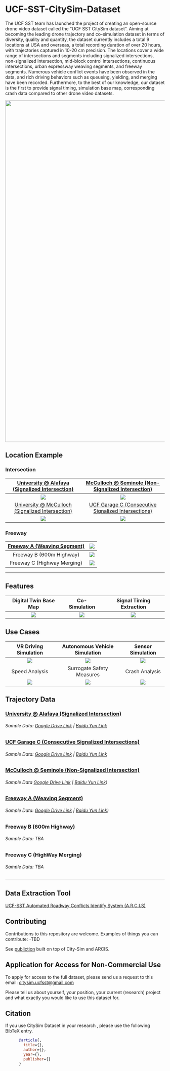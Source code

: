 # UCF-SST-CitySim-Dataset

The UCF SST team has launched the project of creating an open-source drone video dataset called the “UCF SST CitySim dataset”. Aiming at becoming the leading drone trajectory and co-simulation dataset in terms of diversity, quality and quantity, the dataset currently includes a total 9 locations at USA and overseas, a total recording duration of over 20 hours, with trajectories captured in 10-20 cm precision. The locations cover a wide range of intersections and segments including signalized intersections, non-signalized intersection, mid-block control intersections, continuous intersections, urban expressway weaving segments, and freeway segments. Numerous vehicle conflict events have been observed in the data, and rich driving behaviors such as queueing, yielding, and merging have been recorded. Furthermore, to the best of our knowledge, our dataset is the first to provide signal timing, simulation base map, corresponding crash data compared to other drone video datasets.

<img src="https://github.com/ozheng1993/UCF-SST-CitySim-Dataset/blob/main/asset/MainDemo.gif" width="1080">


## Location Example

### Intersection

[University @ Alafaya (Signalized Intersection)](locations/intersection1)  |  [ McCulloch @ Seminole (Non-Signalized Intersection)](locations/intersection3)
:-------------------------:|:-------------------------:
![](https://github.com/ozheng1993/UCF-SST-CitySim-Dataset/blob/main/asset/uni%40gemini030322E01stab-1_final.gif) | ![](https://github.com/ozheng1993/UCF-SST-CitySim-Dataset/blob/main/asset/tivoli03302022A01sstabaliened-1_final.gif)  
[University @ McCulloch (Signalized Intersection)](locations/intersection1)  |  [UCF Garage C (Consecutive Signalized Intersections)](locations/intersection2)
![](https://github.com/ozheng1993/UCF-SST-CitySim-Dataset/blob/main/asset/publix.gif) |   ![](https://github.com/ozheng1993/UCF-SST-CitySim-Dataset/blob/main/asset/gargeC031622PM01-1_final.gif) 

### Freeway

[ Freeway A (Weaving Segment)](locations/freewayA)    |  ![](https://github.com/ozheng1993/UCF-SST-CitySim-Dataset/blob/main/asset/tianfu031922AM02-5_final.gif)   
:-------------------------:|:-------------------------:
Freeway B (600m Highway) |  ![](https://github.com/ozheng1993/UCF-SST-CitySim-Dataset/blob/main/asset/freewayB.png) 
Freeway C (Highway Merging) |  ![](https://github.com/ozheng1993/UCF-SST-CitySim-Dataset/blob/main/asset/FreewayC.png) 

<hr> 


## Features
Digital Twin Base Map      | Co-Simulation           |  Signal Timing Extraction  
:-------------------------:|:-------------------------:|:-------------------------:
![](https://github.com/ozheng1993/UCF-SST-CitySim-Dataset/blob/main/asset/bandicam%202022-05-05%2021-35-41-187.gif) | ![](https://github.com/ozheng1993/UCF-SST-CitySim-Dataset/blob/main/asset/CoSim2.gif) |![](https://github.com/ozheng1993/UCF-SST-CitySim-Dataset/blob/main/asset/phb.gif) 

## Use Cases

VR Driving Simulation      |Autonomous Vehicle Simulation   |   Sensor Simulation
:-------------------------:|:-------------------------:|:-------------------------:
![](https://github.com/ozheng1993/UCF-SST-CitySim-Dataset/blob/main/asset/demo4.gif) |![](https://github.com/ozheng1993/UCF-SST-CitySim-Dataset/blob/main/asset/carlaDemo.gif)| ![](https://github.com/ozheng1993/UCF-SST-CitySim-Dataset/blob/main/asset/sensor.gif)
 Speed Analysis   | Surrogate Safety Measures | Crash Analysis    
![](https://github.com/ozheng1993/UCF-SST-CitySim-Dataset/blob/main/asset/Speed.png) | ![](https://github.com/ozheng1993/UCF-SST-CitySim-Dataset/blob/main/asset/SSM2.png) | ![](https://github.com/ozheng1993/UCF-SST-CitySim-Dataset/blob/main/asset/Crash.jpg) 


## Trajectory Data

### [University @ Alafaya (Signalized Intersection)](locations/intersection1)

###### Sample Data:  [Google Drive Link](https://drive.google.com/drive/folders/1fHzmDxPHHofIBzQpx75Aol9pYCMX9gx7?usp=sharing) | [Baidu Yun Link](https://pan.baidu.com/s/1M6M7RlDwBUC-VoYVpcwpBQ?pwd=tfde)

### [UCF Garage C (Consecutive Signalized Intersections)](locations/intersection2)

###### Sample Data: [Google Drive Link](https://drive.google.com/drive/folders/1m4eIq4dcbx5olBazagOXqvM6KBgXeCaT?usp=sharing) | [Baidu Yun Link]( https://pan.baidu.com/s/1M-MEC-DeHsBMW9OpltEwbQ?pwd=8eek)

### [ McCulloch @ Seminole (Non-Signalized Intersection)](locations/intersection3)

###### Sample Data [Google Drive Link](https://drive.google.com/drive/folders/1DOPb_EqEwqPwFKlqL9XWoVZrJOqjsntE?usp=sharing) | [Baidu Yun Link]( https://pan.baidu.com/s/1rGTsQJwH-5LyT8I5GwtLCA?pwd=6ujc))

### [ Freeway A (Weaving Segment)](locations/freewayA)

###### Sample Data: [Google Drive Link](https://drive.google.com/drive/folders/1t0RNw0I3k06rPchSvgkQvzKU_2P-mbhV?usp=sharing) | [Baidu Yun Link]( https://drive.google.com/drive/folders/1t0RNw0I3k06rPchSvgkQvzKU_2P-mbhV?usp=sharing))



### Freeway B (600m Highway)

###### Sample Data: TBA

### Freeway C (HighWay Merging)

###### Sample Data: TBA

<hr> 

## Data Extraction Tool
[UCF-SST Automated Roadway Conflicts Identify System (A.R.C.I.S)](https://github.com/ozheng1993/A-R-C-I-S)


## Contributing

Contributions to this repository are welcome. Examples of things you can contribute:
-TBD

See [publiction](paper)  built on top of City-Sim and ARCIS.

## Application for Access for Non-Commercial Use

To apply for access to the full dataset, please send us a request to this email: citysim.ucfsst@gmail.com 

Please tell us about yourself, your position, your current (research) project and what exactly you would like to use this dataset for. 


## Citation

If you use CitySim Dataset in your research , please use the following BibTeX entry.
```BibTeX
      @article{,
        title={},
        author={},
        year={},
        publisher={}
      }
```
